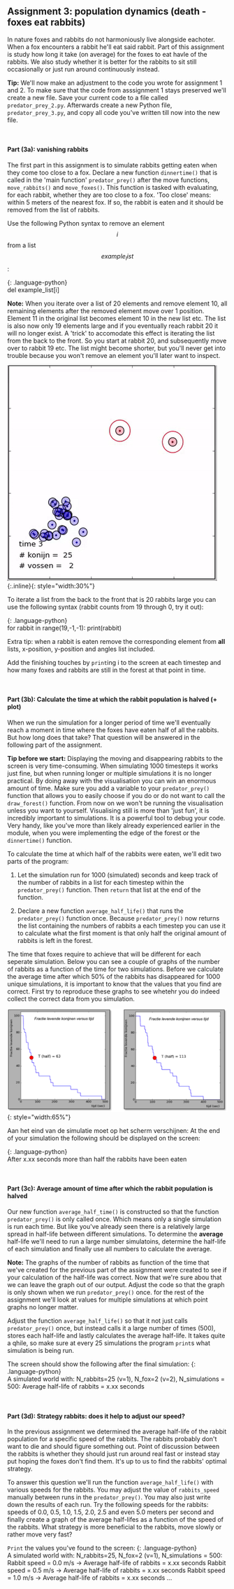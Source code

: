 
## Assignment 3: population dynamics (death - foxes eat rabbits)

In nature foxes and rabbits do not harmoniously live alongside eachoter. When a fox encounters a rabbit he'll eat said rabbit. Part of this assignment is study how long it take (on average) for the foxes to eat havle of the rabbits. We also study whether it is better for the rabbits to sit still occasionally or just run around continuously instead.

<b>Tip:</b> We'll now make an adjustment to the code you wrote for assignment 1 and 2. To make sure that the code from asssignment 1 stays preserved we'll create a new file. Save your current code to a file called `predator_prey_2.py`. Afterwards create a new Python file, `predator_prey_3.py`, and copy all code you've written till now into the new file.

<br>

#### Part (3a): vanishing rabbits

The first part in this assignment is to simulate rabbits getting eaten when they come too close to a fox. Declare a new function `dinnertime()` that is called in the 'main function' `predator_prey()` after the move functions, `move_rabbits()` and `move_foxes()`. This function is tasked with evaluating, for each rabbit, whether they are too close to a fox. 'Too close' means: within 5 meters of the nearest fox. If so, the rabbit is eaten and it should be removed from the list of rabbits.

Use the following Python syntax to remove an element $$i$$ from a list $$example_list$$:

{: .language-python}   
     del example_list[i] 

<b>Note:</b> 
When you iterate over a list of 20 elements and remove element 10, all remaining elements after the removed element move over 1 position. Element 11 in the original list becomes element 10 in the new list etc. The list is also now only 19 elements large and if you eventually reach rabbit 20 it will no longer exist. A 'trick' to accomodate this effect is iterating the list from the back to the front. So you start at rabbit 20, and subsequently move over to rabbit 19 etc. The list might become shorter, but you'll never get into trouble because you won't remove an element you'll later want to inspect.

![](konijnenenvossenEtenstijd.gif){:.inline}{: style="width:30%"}

To iterate a list from the back to the front that is 20 rabbits large you can use the following syntax (rabbit counts from 19 through 0, try it out):

{: .language-python}   
    for rabbit in range(19,-1,-1):
         print(rabbit)         

Extra tip: when a rabbit is eaten remove the corresponding element from **all** lists, x-position, y-position and angles list included.

Add the finishing touches by `print`ing i to the screen at each timestep and how many foxes and rabbits are still in the forest at that point in time.

<br>
          
#### Part (3b): Calculate the time at which the rabbit population is halved (+ plot)

When we run the simulation for a longer period of time we'll eventually reach a moment in time where the foxes have eaten half of all the rabbits. But how long does that take? That question will be answered in the following part of the assignment.

<b>Tip before we start:</b> Displaying the moving and disappearing rabbits to the screen is very time-consuming. When simulating 1000 timesteps it works just fine, but when running longer or multiple simulations it is no longer practical. By doing away with the visualisation you can win an enormous amount of time. Make sure you add a variable to your `predator_prey()` function that allows you to easily choose if you do or do not want to call the `draw_forest()` function. From now on we won't be running the visualisation unless you want to yourself.
Visualising still is more than 'just fun', it is incredibly important to simulations. It is a powerful tool to debug your code. Very handy, like you've more than likely already experienced earlier in the module, when you were implementing the edge of the forest or the `dinnertime()` function.


To calculate the time at which half of the rabbits were eaten, we'll edit two parts of the program:

   1. Let the simulation run for 1000 (simulated) seconds and keep track of the number of rabbits in a list for each timestep within the `predator_prey()` function. Then `return` that list at the end of the function.
   
   2. Declare a new function `average_half_life()` that runs the `predator_prey()` function once. Because `predator_prey()` now returns the list containing the numbers of rabbits a each timestep you can use it to calculate what the first moment is that only half the original amount of rabbits is left in the forest.
   

The time that foxes require to achieve that will be different for each seperate simulation. Below you can see a couple of graphs of the number of rabbits as a function of the time for two simulations. Before we calculate the average time after which 50% of the rabbits has disappeared for 1000 unique simulations, it is important to know that the values that you find are correct. First try to reproduce these graphs to see whetehr you do indeed collect the correct data from you simulation.

 ![](halfwaarde3x.png){: style="width:65%"}

Aan het eind van de simulatie moet op het scherm verschijnen:
At the end of your simulation the following should be displayed on the screen:

{: .language-python}   
    After x.xx seconds more than half the rabbits have been eaten

<br>

#### Part (3c): Average amount of time after which the rabbit population is halved

Our new function `average_half_time()` is constructed so that the function `predator_prey()` is only called once. Which means only a single simulation is run each time. But like you've already seen there is a relatively large spread in half-life between different simulations. To determine the <b>average</b> half-life we'll need to run a large number simulatoins, determine the half-life of each simulation and finally use all numbers to calculate the average.

<b>Note:</b> The graphs of the number of rabbits as function of the time that we've created for the previous part of the assignment were created to see if your calculation of the half-life was correct. Now that we're sure abou that we can leave the graph out of our output. Adjust the code so that the graph is only shown when we run `predator_prey()` once. for the rest of the assignment we'll look at values for multiple simulations at which point graphs no longer matter.

Adjust the function `average_half_life()` so that it not just calls `predator_prey()` once, but instead calls it a large number of times (500), stores each half-life and lastly calculates the average half-life. It takes quite a qhile, so make sure at every 25 simulations the program `print`s what simulation is being run.

The screen should show the following after the final simulation:
{: .language-python}   
    A simulated world with: N_rabbits=25 (v=1), N_fox=2 (v=2), N_simulations = 500:
        Average half-life of rabbits = x.xx seconds

<br>

#### Part (3d): Strategy rabbits: does it help to adjust our speed?

In the previous assignment we determined the average half-life of the rabbit population for a specific speed of the rabbits. The rabbits probably don't want to die and should figure something out. Point of discussion between the rabbits is whether they should just run around real fast or instead stay put hoping the foxes don't find them. It's up to us to find the rabbits' optimal strategy.

To answer this question we'll run the function `average_half_life()` with various speeds for the rabbits. You may adjust the value of `rabbits_speed` manually between runs in the `predator_prey()`. You may also just write down the results of each run. Try the following speeds for the rabbits: speeds of 0.0, 0.5, 1.0, 1.5, 2.0, 2.5 and even 5.0 meters per second and finally create a graph of the average half-lifes as a function of the speed of the rabbits. What strategy is more beneficial to the rabbits, move slowly or rather move very fast?

`Print` the values you've found to the screen:
{: .language-python}   
    A simulated world with: N_rabbits=25, N_fox=2 (v=1), N_simulations = 500:
        Rabbit speed = 0.0 m/s -> Average half-life of rabbits = x.xx seconds
        Rabbit speed = 0.5 m/s -> Average half-life of rabbits = x.xx seconds
        Rabbit speed = 1.0 m/s -> Average half-life of rabbits = x.xx seconds
        ...     

<br>
